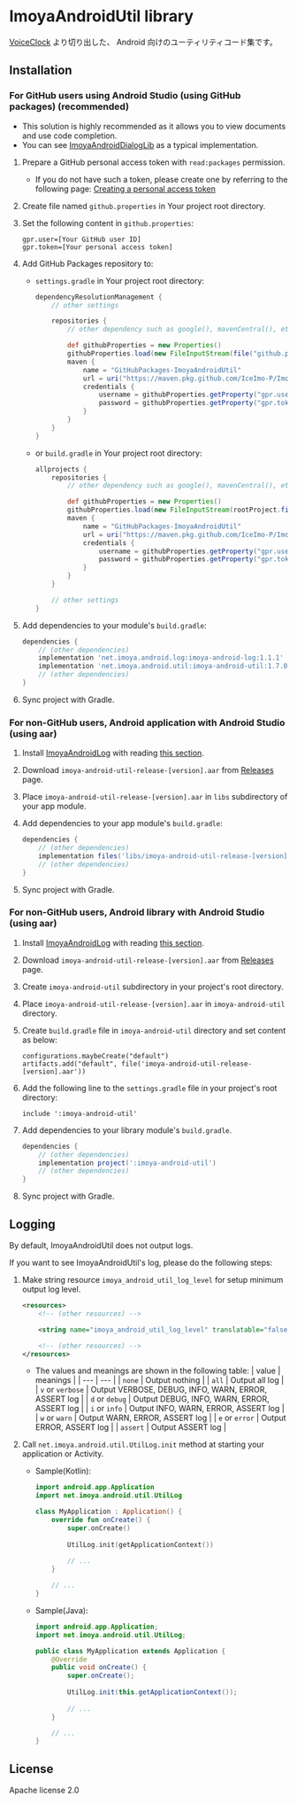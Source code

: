 # ImoyaAndroidUtil library

[VoiceClock](https://imoya.net/android/voiceclock) より切り出した、 Android 向けのユーティリティコード集です。

## Installation

### For GitHub users using Android Studio (using GitHub packages) (recommended)

* This solution is highly recommended as it allows you to view documents and use code completion.
* You can see [ImoyaAndroidDialogLib](https://github.com/IceImo-P/ImoyaAndroidDialogLib) as a typical implementation.

1. Prepare a GitHub personal access token with `read:packages` permission.
    * If you do not have such a token, please create one by referring to the following page: [Creating a personal access token](https://docs.github.com/en/authentication/keeping-your-account-and-data-secure/creating-a-personal-access-token)
2. Create file named `github.properties` in Your project root directory.
3. Set the following content in `github.properties`:

    ```text
    gpr.user=[Your GitHub user ID]
    gpr.token=[Your personal access token]
    ```

4. Add GitHub Packages repository to:
    * `settings.gradle` in Your project root directory:

        ```groovy
        dependencyResolutionManagement {
            // other settings

            repositories {
                // other dependency such as google(), mavenCentral(), etc.

                def githubProperties = new Properties()
                githubProperties.load(new FileInputStream(file("github.properties")))
                maven {
                    name = "GitHubPackages-ImoyaAndroidUtil"
                    url = uri("https://maven.pkg.github.com/IceImo-P/ImoyaAndroidUtil")
                    credentials {
                        username = githubProperties.getProperty("gpr.user") ?: System.getenv("GPR_USER")
                        password = githubProperties.getProperty("gpr.token") ?: System.getenv("GPR_TOKEN")
                    }
                }
            }
        }
        ```

    * or `build.gradle` in Your project root directory:

        ```groovy
        allprojects {
            repositories {
                // other dependency such as google(), mavenCentral(), etc.

                def githubProperties = new Properties()
                githubProperties.load(new FileInputStream(rootProject.file("github.properties")))
                maven {
                    name = "GitHubPackages-ImoyaAndroidUtil"
                    url = uri("https://maven.pkg.github.com/IceImo-P/ImoyaAndroidUtil")
                    credentials {
                        username = githubProperties.getProperty("gpr.user") ?: System.getenv("GPR_USER")
                        password = githubProperties.getProperty("gpr.token") ?: System.getenv("GPR_TOKEN")
                    }
                }
            }

            // other settings
        }
        ```

5. Add dependencies to your module's `build.gradle`:

    ```groovy
    dependencies {
        // (other dependencies)
        implementation 'net.imoya.android.log:imoya-android-log:1.1.1'
        implementation 'net.imoya.android.util:imoya-android-util:1.7.0'
        // (other dependencies)
    }
    ```

6. Sync project with Gradle.

### For non-GitHub users, Android application with Android Studio (using aar)

1. Install [ImoyaAndroidLog](https://github.com/IceImo-P/ImoyaAndroidLog) with reading [this section](https://github.com/IceImo-P/ImoyaAndroidLog#for-non-github-users-android-application-with-android-studio-using-aar).
2. Download `imoya-android-util-release-[version].aar` from [Releases](https://github.com/IceImo-P/ImoyaAndroidUtil/releases) page.
3. Place `imoya-android-util-release-[version].aar` in `libs` subdirectory of your app module.
4. Add dependencies to your app module's `build.gradle`:

    ```groovy
    dependencies {
        // (other dependencies)
        implementation files('libs/imoya-android-util-release-[version].aar')
        // (other dependencies)
    }
    ```

5. Sync project with Gradle.

### For non-GitHub users, Android library with Android Studio (using aar)

1. Install [ImoyaAndroidLog](https://github.com/IceImo-P/ImoyaAndroidLog) with reading [this section](https://github.com/IceImo-P/ImoyaAndroidLog#for-non-github-users-android-library-with-android-studio-using-aar).
2. Download `imoya-android-util-release-[version].aar` from [Releases](https://github.com/IceImo-P/ImoyaAndroidUtil/releases) page.
3. Create `imoya-android-util` subdirectory in your project's root directory.
4. Place `imoya-android-util-release-[version].aar` in `imoya-android-util` directory.
5. Create `build.gradle` file in `imoya-android-util` directory and set content as below:

    ```text
    configurations.maybeCreate("default")
    artifacts.add("default", file('imoya-android-util-release-[version].aar'))
    ```

6. Add the following line to the `settings.gradle` file in your project's root directory:

    ```text
    include ':imoya-android-util'
    ```

7. Add dependencies to your library module's `build.gradle`.

    ```groovy
    dependencies {
        // (other dependencies)
        implementation project(':imoya-android-util')
        // (other dependencies)
    }
    ```

8. Sync project with Gradle.

## Logging

By default, ImoyaAndroidUtil does not output logs.

If you want to see ImoyaAndroidUtil's log, please do the following steps:

1. Make string resource `imoya_android_util_log_level` for setup minimum output log level.

    ```xml
    <resources>
        <!-- (other resources) -->

        <string name="imoya_android_util_log_level" translatable="false">info</string>

        <!-- (other resources) -->
    </resources>
    ```

   * The values and meanings are shown in the following table:
     | value | meanings |
     | --- | --- |
     | `none` | Output nothing |
     | `all` | Output all log |
     | `v` or `verbose` | Output VERBOSE, DEBUG, INFO, WARN, ERROR, ASSERT log |
     | `d` or `debug` | Output DEBUG, INFO, WARN, ERROR, ASSERT log |
     | `i` or `info` | Output INFO, WARN, ERROR, ASSERT log |
     | `w` or `warn` | Output WARN, ERROR, ASSERT log |
     | `e` or `error` | Output ERROR, ASSERT log |
     | `assert` | Output ASSERT log |
2. Call `net.imoya.android.util.UtilLog.init` method at starting your application or Activity.
   * Sample(Kotlin):

       ```kotlin
       import android.app.Application
       import net.imoya.android.util.UtilLog
       
       class MyApplication : Application() {
           override fun onCreate() {
               super.onCreate()
            
               UtilLog.init(getApplicationContext())
            
               // ...
           }

           // ...
       }
       ```

   * Sample(Java):

       ```java
       import android.app.Application;
       import net.imoya.android.util.UtilLog;
       
       public class MyApplication extends Application {
           @Override
           public void onCreate() {
               super.onCreate();
            
               UtilLog.init(this.getApplicationContext());
            
               // ...
           }

           // ...
       }
       ```

## License

Apache license 2.0
